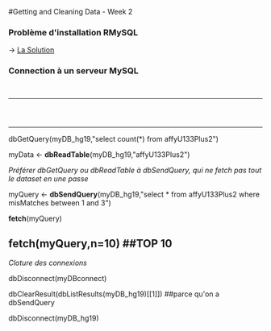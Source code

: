 
#Getting and Cleaning Data - Week 2


### Problème d'installation RMySQL
-> [La Solution](http://stackoverflow.com/questions/24537257/installing-rmysql-in-mavericks)


### Connection à un serveur MySQL

```myDBconnect <- **dbConnect**(MySQL(), user ="genome", host="genome-mysql.cse.ucsc.edu")
```

```myResult <- **dbGetQuery(myDBconnect,"show databases;")**
```

---

```myDB_hg19 <- dbConnect(MySQL(), user ="genome", **db="hg19"**, host="genome-mysql.cse.ucsc.edu")
```

```allTables <- **dbListTables(myDB_hg19)**
```

```**dbListFields**(myDB_hg19,"affyU133Plus2")
```

---

dbGetQuery(myDB_hg19,"select count(*) from affyU133Plus2")

myData <- **dbReadTable**(myDB_hg19,"affyU133Plus2")

*Préférer dbGetQuery ou dbReadTable à dbSendQuery, qui ne fetch pas tout le dataset en une passe*

myQuery <- **dbSendQuery**(myDB_hg19,"select * from affyU133Plus2 where misMatches between 1 and 3")

**fetch**(myQuery)

**fetch**(myQuery,n=10) ##TOP 10
---------
*Cloture des connexions*

dbDisconnect(myDBconnect)

dbClearResult(dbListResults(myDB_hg19)[[1]]) ##parce qu'on a dbSendQuery

dbDisconnect(myDB_hg19)